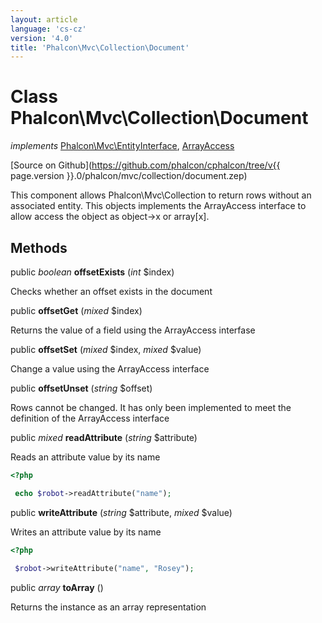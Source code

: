 ```yaml
---
layout: article
language: 'cs-cz'
version: '4.0'
title: 'Phalcon\Mvc\Collection\Document'
---
```

# Class **Phalcon\Mvc\Collection\Document**

*implements* [Phalcon\Mvc\EntityInterface](Phalcon_Mvc_EntityInterface), [ArrayAccess](https://php.net/manual/en/class.arrayaccess.php)

[Source on Github](https://github.com/phalcon/cphalcon/tree/v{{ page.version }}.0/phalcon/mvc/collection/document.zep)

This component allows Phalcon\Mvc\Collection to return rows without an associated entity. This objects implements the ArrayAccess interface to allow access the object as object->x or array[x].

## Methods

public *boolean* **offsetExists** (*int* $index)

Checks whether an offset exists in the document

public **offsetGet** (*mixed* $index)

Returns the value of a field using the ArrayAccess interfase

public **offsetSet** (*mixed* $index, *mixed* $value)

Change a value using the ArrayAccess interface

public **offsetUnset** (*string* $offset)

Rows cannot be changed. It has only been implemented to meet the definition of the ArrayAccess interface

public *mixed* **readAttribute** (*string* $attribute)

Reads an attribute value by its name

```php
<?php

 echo $robot->readAttribute("name");

```

public **writeAttribute** (*string* $attribute, *mixed* $value)

Writes an attribute value by its name

```php
<?php

 $robot->writeAttribute("name", "Rosey");

```

public *array* **toArray** ()

Returns the instance as an array representation